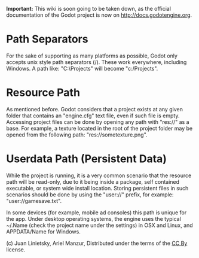 **Important:** This wiki is soon going to be taken down, as the official documentation of the Godot project is now on http://docs.godotengine.org.

# Path Separators


For the sake of supporting as many platforms as possible, Godot only accepts unix style path separators (/). These work everywhere, including Windows.
A path like: "C:\Projects" will become "c:/Projects".

# Resource Path

As mentioned before. Godot considers that a project exists at any given folder that contains an "engine.cfg" text file, even if such file is empty.
Accessing project files can be done by opening any path with "res://" as a base. For example, a texture located in the root of the project folder may be opened from the following path: "res://sometexture.png".

# Userdata Path (Persistent Data)

While the project is running, it is a very common scenario that the resource path will be read-only, due to it being inside a package, self contained executable, or system wide install location.
Storing persistent files in such scenarios should be done by using the "user://" prefix, for example: "user://gamesave.txt".

In some devices (for example, mobile ad consoles) this path is unique for the app. Under desktop operating systems, the engine uses the typical ~/.Name (check the project name under the settings) in OSX and Linux, and APPDATA/Name for Windows.










(c) Juan Linietsky, Ariel Manzur, Distributed under the terms of the [CC By](https://creativecommons.org/licenses/by/3.0/legalcode) license.
